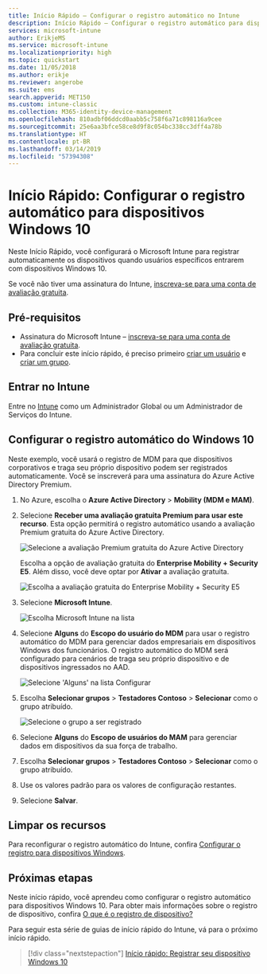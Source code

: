 ```yaml
---
title: Início Rápido – Configurar o registro automático no Intune
description: Início Rápido – Configurar o registro automático para dispositivos Windows 10 no Intune.
services: microsoft-intune
author: ErikjeMS
ms.service: microsoft-intune
ms.localizationpriority: high
ms.topic: quickstart
ms.date: 11/05/2018
ms.author: erikje
ms.reviewer: angerobe
ms.suite: ems
search.appverid: MET150
ms.custom: intune-classic
ms.collection: M365-identity-device-management
ms.openlocfilehash: 810adbf06ddcd0aabb5c758f6a71c898116a9cee
ms.sourcegitcommit: 25e6aa3bfce58ce8d9f8c054bc338cc3dff4a78b
ms.translationtype: HT
ms.contentlocale: pt-BR
ms.lasthandoff: 03/14/2019
ms.locfileid: "57394308"
---
```

# <a name="quickstart-set-up-automatic-enrollment-for-windows-10-devices"></a>Início Rápido: Configurar o registro automático para dispositivos Windows 10

Neste Início Rápido, você configurará o Microsoft Intune para registrar automaticamente os dispositivos quando usuários específicos entrarem com dispositivos Windows 10.

Se você não tiver uma assinatura do Intune, [inscreva-se para uma conta de avaliação gratuita](free-trial-sign-up.md).

## <a name="prerequisites"></a>Pré-requisitos

- Assinatura do Microsoft Intune – [inscreva-se para uma conta de avaliação gratuita](free-trial-sign-up.md).
- Para concluir este início rápido, é preciso primeiro [criar um usuário](quickstart-create-user.md) e [criar um grupo](quickstart-create-group.md).

## <a name="sign-in-to-intune"></a>Entrar no Intune

Entre no [Intune](https://aka.ms/intuneportal) como um Administrador Global ou um Administrador de Serviços do Intune.

## <a name="set-up-windows-10-automatic-enrollment"></a>Configurar o registro automático do Windows 10

Neste exemplo, você usará o registro de MDM para que dispositivos corporativos e traga seu próprio dispositivo podem ser registrados automaticamente. Você se inscreverá para uma assinatura do Azure Active Directory Premium.

1. No Azure, escolha o **Azure Active Directory** > **Mobility (MDM e MAM)**.
2. Selecione **Receber uma avaliação gratuita Premium para usar este recurso**. Esta opção permitirá o registro automático usando a avaliação Premium gratuita do Azure Active Directory. 

    ![Selecione a avaliação Premium gratuita do Azure Active Directory](media/quickstart-setup-auto-enrollment/quickstart-setup-auto-enrollment-01.png)

    Escolha a opção de avaliação gratuita do **Enterprise Mobility + Security E5**. Além disso, você deve optar por **Ativar** a avaliação gratuita.

    ![Escolha a avaliação gratuita do Enterprise Mobility + Security E5](media/quickstart-setup-auto-enrollment/quickstart-setup-auto-enrollment-02.png)

3. Selecione **Microsoft Intune**. 

    ![Escolha Microsoft Intune na lista](media/quickstart-setup-auto-enrollment/quickstart-setup-auto-enrollment-03.png)

4. Selecione **Alguns** do **Escopo do usuário do MDM** para usar o registro automático do MDM para gerenciar dados empresariais em dispositivos Windows dos funcionários. O registro automático do MDM será configurado para cenários de traga seu próprio dispositivo e de dispositivos ingressados no AAD.

    ![Selecione 'Alguns' na lista Configurar](media/quickstart-setup-auto-enrollment/quickstart-setup-auto-enrollment-04.png)

5. Escolha **Selecionar grupos** > **Testadores Contoso** > **Selecionar** como o grupo atribuído.

    ![Selecione o grupo a ser registrado](media/quickstart-setup-auto-enrollment/quickstart-setup-auto-enrollment-05.png)

6. Selecione **Alguns** do **Escopo de usuários do MAM** para gerenciar dados em dispositivos da sua força de trabalho.
7. Escolha **Selecionar grupos** > **Testadores Contoso** > **Selecionar** como o grupo atribuído. 
8. Use os valores padrão para os valores de configuração restantes.
9. Selecione **Salvar**.

## <a name="clean-up-resources"></a>Limpar os recursos

Para reconfigurar o registro automático do Intune, confira [Configurar o registro para dispositivos Windows](windows-enroll.md).

## <a name="next-steps"></a>Próximas etapas

Neste início rápido, você aprendeu como configurar o registro automático para dispositivos Windows 10. Para obter mais informações sobre o registro de dispositivo, confira [O que é o registro de dispositivo?](device-enrollment.md)

Para seguir esta série de guias de início rápido do Intune, vá para o próximo início rápido.

> [!div class="nextstepaction"]
> [Início rápido: Registrar seu dispositivo Windows 10](quickstart-enroll-windows-device.md)
